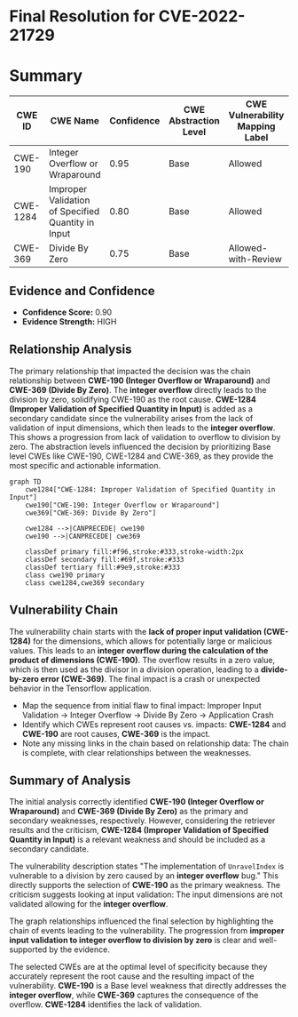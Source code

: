 # Final Resolution for CVE-2022-21729

# Summary
| CWE ID | CWE Name | Confidence | CWE Abstraction Level | CWE Vulnerability Mapping Label | CWE-Vulnerability Mapping Notes |
|---|---|---|---|---|---|
| CWE-190 | Integer Overflow or Wraparound | 0.95 | Base | Allowed | Primary CWE |
| CWE-1284 | Improper Validation of Specified Quantity in Input | 0.80 | Base | Allowed | Secondary Candidate |
| CWE-369 | Divide By Zero | 0.75 | Base | Allowed-with-Review | Secondary Candidate |

## Evidence and Confidence

*   **Confidence Score:** 0.90
*   **Evidence Strength:** HIGH

## Relationship Analysis
The primary relationship that impacted the decision was the chain relationship between **CWE-190 (Integer Overflow or Wraparound)** and **CWE-369 (Divide By Zero)**. The **integer overflow** directly leads to the division by zero, solidifying CWE-190 as the root cause.
**CWE-1284 (Improper Validation of Specified Quantity in Input)** is added as a secondary candidate since the vulnerability arises from the lack of validation of input dimensions, which then leads to the **integer overflow**. This shows a progression from lack of validation to overflow to division by zero.
The abstraction levels influenced the decision by prioritizing Base level CWEs like CWE-190, CWE-1284 and CWE-369, as they provide the most specific and actionable information.

```mermaid
graph TD
    cwe1284["CWE-1284: Improper Validation of Specified Quantity in Input"]
    cwe190["CWE-190: Integer Overflow or Wraparound"]
    cwe369["CWE-369: Divide By Zero"]
    
    cwe1284 -->|CANPRECEDE| cwe190
    cwe190 -->|CANPRECEDE| cwe369
    
    classDef primary fill:#f96,stroke:#333,stroke-width:2px
    classDef secondary fill:#69f,stroke:#333
    classDef tertiary fill:#9e9,stroke:#333
    class cwe190 primary
    class cwe1284,cwe369 secondary
```

## Vulnerability Chain
The vulnerability chain starts with the **lack of proper input validation (CWE-1284)** for the dimensions, which allows for potentially large or malicious values. This leads to an **integer overflow during the calculation of the product of dimensions (CWE-190)**. The overflow results in a zero value, which is then used as the divisor in a division operation, leading to a **divide-by-zero error (CWE-369)**. The final impact is a crash or unexpected behavior in the Tensorflow application.
  - Map the sequence from initial flaw to final impact: Improper Input Validation -> Integer Overflow -> Divide By Zero -> Application Crash
  - Identify which CWEs represent root causes vs. impacts: **CWE-1284** and **CWE-190** are root causes, **CWE-369** is the impact.
  - Note any missing links in the chain based on relationship data: The chain is complete, with clear relationships between the weaknesses.

## Summary of Analysis
The initial analysis correctly identified **CWE-190 (Integer Overflow or Wraparound)** and **CWE-369 (Divide By Zero)** as the primary and secondary weaknesses, respectively. However, considering the retriever results and the criticism, **CWE-1284 (Improper Validation of Specified Quantity in Input)** is a relevant weakness and should be included as a secondary candidate.

The vulnerability description states "The implementation of `UnravelIndex` is vulnerable to a division by zero caused by an **integer overflow** bug." This directly supports the selection of **CWE-190** as the primary weakness. The criticism suggests looking at input validation: The input dimensions are not validated allowing for the **integer overflow**.

The graph relationships influenced the final selection by highlighting the chain of events leading to the vulnerability. The progression from **improper input validation to integer overflow to division by zero** is clear and well-supported by the evidence.

The selected CWEs are at the optimal level of specificity because they accurately represent the root cause and the resulting impact of the vulnerability. **CWE-190** is a Base level weakness that directly addresses the **integer overflow**, while **CWE-369** captures the consequence of the overflow. **CWE-1284** identifies the lack of validation.